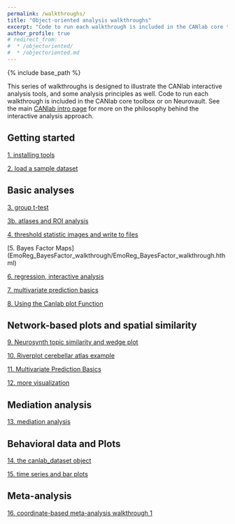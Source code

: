 ```yaml
---
permalink: /walkthroughs/
title: "Object-oriented analysis walkthroughs"
excerpt: "Code to run each walkthrough is included in the CANlab core toolbox or on Neurovault."
author_profile: true
# redirect_from:
#  * /objectoriented/
#  * /objectoriented.md
---
```

{% include base_path %}

This series of walkthroughs is designed to illustrate the CANlab interactive analysis tools, and some analysis principles as well.
Code to run each walkthrough is included in the CANlab core toolbox or on Neurovault. See the main [CANlab intro page](/) for more on the philosophy behind the interactive analysis approach.

## Getting started

[1. installing tools](canlab_help_1_installing_tools.html)

[2. load a sample dataset](canlab_help_2_load_a_sample_dataset/canlab_help_2_load_a_sample_dataset.html)

## Basic analyses

[3. group t-test](canlab_help_3_voxelwise_t_test_walkthrough/canlab_help_3_voxelwise_t_test_walkthrough.html)

[3b. atlases and ROI analysis](canlab_help_3b_atlases_and_labeling/canlab_help_3b_atlases_and_labeling.html)

[4. threshold statistic images and write to files ](canlab_help_4_write_data_to_image_file_format/canlab_help_4_write_data_to_image_file_format.html)

[5. Bayes Factor Maps] (EmoReg_BayesFactor_walkthrough/EmoReg_BayesFactor_walkthrough.hthml) 

[6. regression, interactive analysis](canlab_help_5_regression_walkthrough/canlab_help_5_regression_walkthrough.html)

[7. multivariate prediction basics](canlab_help_7_multivariate_prediction_basics/canlab_help_7_multivariate_prediction_basics.html)

[8. Using the Canlab plot Function](canlab_help_using_the_plot_function/fmri_data_plot_walkthrough.html)

## Network-based plots and spatial similarity

[9. Neurosynth topic similarity and wedge plot](neurosynth_topic_similarity_and_wedge_plot/neurosynth_topic_similarity_and_wedge_plot.html)

[10. Riverplot cerebellar atlas example](canlab_help_8_riverplot_cerebellar_atlas_example.m/canlab_help_8_riverplot_cerebellar_atlas_example.html)

[11. Multivariate Prediction Basics](canlab_help_7_multivariate_prediction_basics/canlab_help_7_multivariate_prediction_basics.html)

[12. more visualization](visualize_neuroimaging_data/visualize_neuroimaging_data.html)

## Mediation analysis

[13. mediation analysis](mediation_example_script_1/mediation_example_script_1.html)

## Behavioral data and Plots

[14. the canlab_dataset object](canlab_dataset_basic_usage/canlab_dataset_basic_usage.html)

[15. time series and bar plots](atlas_2012_behavioral_plot_example_figure/atlas_2012_behavioral_plot_example_figure.html)

## Meta-analysis

[16. coordinate-based meta-analysis walkthrough 1](canlab_meta_analysis_walkthrough1.m/canlab_meta_analysis_walkthrough1.html)
